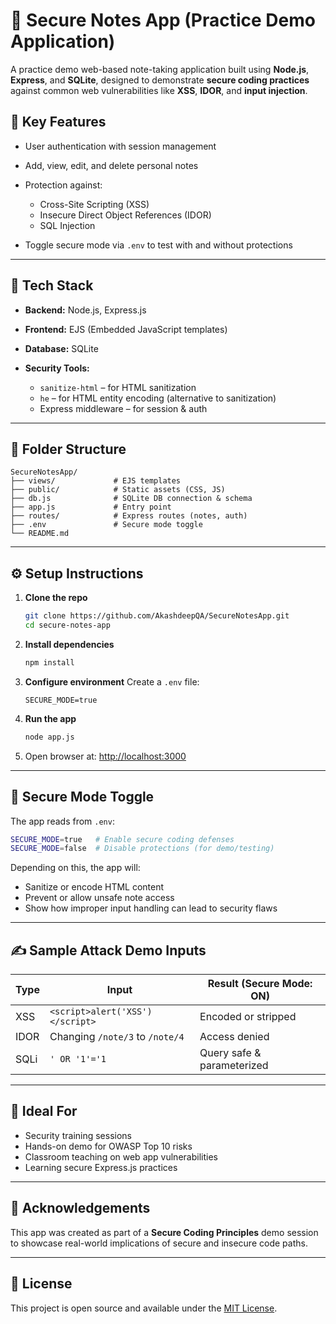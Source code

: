 # 🔩 Secure Notes App (Practice Demo Application)

A practice demo web-based note-taking application built using **Node.js**, **Express**, and **SQLite**, designed to demonstrate **secure coding practices** against common web vulnerabilities like **XSS**, **IDOR**, and **input injection**.

## 🔐 Key Features

* User authentication with session management
* Add, view, edit, and delete personal notes
* Protection against:

  * Cross-Site Scripting (XSS)
  * Insecure Direct Object References (IDOR)
  * SQL Injection
* Toggle secure mode via `.env` to test with and without protections

---

## 🚀 Tech Stack

* **Backend:** Node.js, Express.js
* **Frontend:** EJS (Embedded JavaScript templates)
* **Database:** SQLite
* **Security Tools:**

  * `sanitize-html` – for HTML sanitization
  * `he` – for HTML entity encoding (alternative to sanitization)
  * Express middleware – for session & auth

---

## 📁 Folder Structure

```
SecureNotesApp/
├── views/             # EJS templates
├── public/            # Static assets (CSS, JS)
├── db.js              # SQLite DB connection & schema
├── app.js             # Entry point
├── routes/            # Express routes (notes, auth)
├── .env               # Secure mode toggle
└── README.md
```

---

## ⚙️ Setup Instructions

1. **Clone the repo**

   ```bash
   git clone https://github.com/AkashdeepQA/SecureNotesApp.git
   cd secure-notes-app
   ```

2. **Install dependencies**

   ```bash
   npm install
   ```

3. **Configure environment**
   Create a `.env` file:

   ```
   SECURE_MODE=true
   ```

4. **Run the app**

   ```bash
   node app.js
   ```

5. Open browser at: [http://localhost:3000](http://localhost:3000)

---

## 🔄 Secure Mode Toggle

The app reads from `.env`:

```bash
SECURE_MODE=true   # Enable secure coding defenses
SECURE_MODE=false  # Disable protections (for demo/testing)
```

Depending on this, the app will:

* Sanitize or encode HTML content
* Prevent or allow unsafe note access
* Show how improper input handling can lead to security flaws

---

## ✍️ Sample Attack Demo Inputs

| Type | Input                           | Result (Secure Mode: ON)   |
| ---- | ------------------------------- | -------------------------- |
| XSS  | `<script>alert('XSS')</script>` | Encoded or stripped        |
| IDOR | Changing `/note/3` to `/note/4` | Access denied              |
| SQLi | `' OR '1'='1`                   | Query safe & parameterized |

---

## 🧚‍ Ideal For

* Security training sessions
* Hands-on demo for OWASP Top 10 risks
* Classroom teaching on web app vulnerabilities
* Learning secure Express.js practices

---

## 📜 Acknowledgements

This app was created as part of a **Secure Coding Principles** demo session to showcase real-world implications of secure and insecure code paths.

---

## 📌 License

This project is open source and available under the [MIT License](LICENSE).
